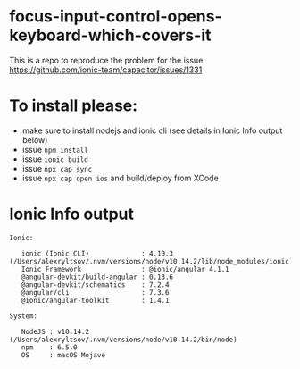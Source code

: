 # focus-input-control-opens-keyboard-which-covers-it
This is a repo to reproduce the problem for the issue https://github.com/ionic-team/capacitor/issues/1331

# To install please:
* make sure to install nodejs and ionic cli (see details in Ionic Info output below)
* issue `npm install`
* issue `ionic build`
* issue `npx cap sync`
* issue `npx cap open ios` and build/deploy from XCode

# Ionic Info output
```
Ionic:

   ionic (Ionic CLI)             : 4.10.3 (/Users/alexryltsov/.nvm/versions/node/v10.14.2/lib/node_modules/ionic)
   Ionic Framework               : @ionic/angular 4.1.1
   @angular-devkit/build-angular : 0.13.6
   @angular-devkit/schematics    : 7.2.4
   @angular/cli                  : 7.3.6
   @ionic/angular-toolkit        : 1.4.1

System:

   NodeJS : v10.14.2 (/Users/alexryltsov/.nvm/versions/node/v10.14.2/bin/node)
   npm    : 6.5.0
   OS     : macOS Mojave
```